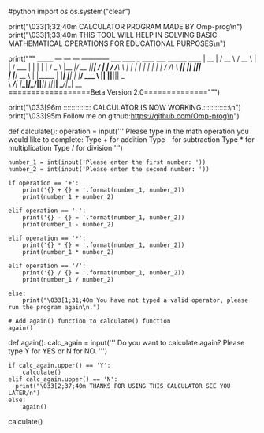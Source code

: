 #python
import os
os.system("clear")

print("\033[1;32;40m CALCULATOR PROGRAM MADE BY Omp-prog\n")
print("\033[1;33;40m THIS TOOL WILL HELP IN SOLVING BASIC MATHEMATICAL OPERATIONS FOR EDUCATIONAL PURPOSES\n")

print("""                                                                               _____
          — — —   ————     ___       ____  _    ____      ___    ______  ____ | __  |
        /   __ \ / __ \    | |      / ___ | |  | | |     / _  \  |__  _|/ __ \||__| /
        |  |    / /__\ \   | |      | |   | |  | | |    / /__\ \    ||  ||  |||     \
        |  |___/   __   \  | |_____ | |___| |__| | |___/  ___   \   ||  ||__|||   _  \
        \ ____/___|  |___\_|_______|\____/|______|_____|__|  |__|___||  \____/|__| \__\
                                   ==================Beta Version 2.0==============""")

print("\033[96m  :::::::::::::: CALCULATOR IS NOW WORKING.:::::::::::::\n")
print("\033[95m Follow me on github:https://github.com/Omp-prog\n") 
 
def calculate():
    operation = input('''
Please type in the math operation you would like to complete:
Type + for addition
Type - for subtraction
Type * for multiplication
Type / for division
''')

    number_1 = int(input('Please enter the first number: '))
    number_2 = int(input('Please enter the second number: '))

    if operation == '+':
        print('{} + {} = '.format(number_1, number_2))
        print(number_1 + number_2)

    elif operation == '-':
        print('{} - {} = '.format(number_1, number_2))
        print(number_1 - number_2)

    elif operation == '*':
        print('{} * {} = '.format(number_1, number_2))
        print(number_1 * number_2)

    elif operation == '/':
        print('{} / {} = '.format(number_1, number_2))
        print(number_1 / number_2)

    else:
        print("\033[1;31;40m You have not typed a valid operator, please run the program again\n.")

    # Add again() function to calculate() function
    again()

def again():
    calc_again = input('''
Do you want to calculate again?
Please type Y for YES or N for NO.
''')

    if calc_again.upper() == 'Y':
        calculate()
    elif calc_again.upper() == 'N':
      print("\033[2;37;40m THANKS FOR USING THIS CALCULATOR SEE YOU LATER/n")
    else:
        again()

calculate()
